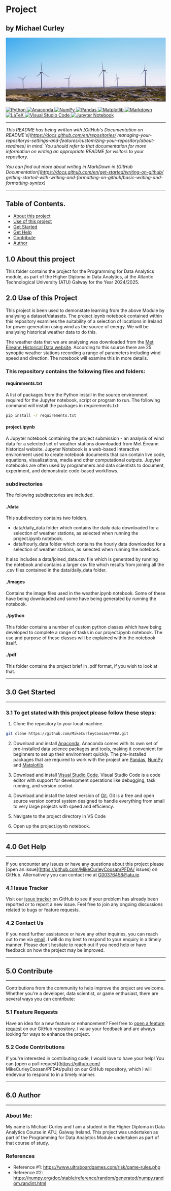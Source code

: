 # Project

## **by Michael Curley**

![Wind](./images/windpark.png)


<div>
<a target="_blank" href="https://docs.python.org/3/tutorial/index.html">
  <img src="https://img.shields.io/badge/python-3670A0?style=for-the-badge&logo=python&logoColor=ffdd54" alt="Python"/> </a>
<a target="_blank" href="https://www.anaconda.com/">
  <img src="https://img.shields.io/badge/Anaconda-%2344A833.svg?style=for-the-badge&logo=anaconda&logoColor=white" alt="Anaconda"/>
</a>
<a target="_blank" href="https://numpy.org/devdocs/index.html">
  <img src="https://img.shields.io/badge/numpy-%23013243.svg?style=for-the-badge&logo=numpy&logoColor=white" alt="NumPy"/>
</a>
<a target="_blank" href="https://pypi.org/project/pandas/">
  <img src="https://img.shields.io/badge/pandas-%23150458.svg?style=for-the-badge&logo=pandas&logoColor=white" alt="Pandas"/>
</a>
<a target="_blank" href="https://matplotlib.org/">
  <img src="https://img.shields.io/badge/Matplotlib-%23ffffff.svg?style=for-the-badge&logo=Matplotlib&logoColor=black" 
alt="Matplotlib"/>
</a>
<a target="_blank" href="https://docs.github.com/en/get-started/writing-on-github/
getting-started-with-writing-and-formatting-on-github/basic-writing-and-formatting-syntax">
  <img src="https://img.shields.io/badge/markdown-%23000000.svg?style=for-the-badge&logo=markdown&logoColor=white" alt="Markdown"/>
</a>
<a target="_blank" href="https://www.latex-project.org/">
  <img src="https://img.shields.io/badge/latex-%23008080.svg?style=for-the-badge&logo=latex&logoColor=white" alt="LaTeX"/>
</a>
<a target="_blank" href="https://code.visualstudio.com/">
  <img src="https://img.shields.io/badge/Visual%20Studio%20Code-0078d7.svg?style=for-the-badge&logo=visual-studio-code&
logoColor=white" alt="Visual Studio Code"/>
</a>
<a target="_blank" href="https://jupyter.org/">
  <img src="https://img.shields.io/badge/jupyter-%23FA0F00.svg?style=for-the-badge&logo=jupyter&logoColor=white" alt="Jupyter 
Notebook"/>
</a>
</div>

-----

_This README has being written with [GitHub's Documentation on README's](https://docs.github.com/en/repositories/
managing-your-repositorys-settings-and-features/customizing-your-repository/about-readmes) in mind. You should refer to that 
documentation for more information on writing an appropriate README for visitors to your 
repository._

_You can find out more about writing in MarkDown in [GitHub Documentation](https://docs.github.com/en/get-started/writing-on-github/
getting-started-with-writing-and-formatting-on-github/basic-writing-and-formatting-syntax)_

---


## Table of Contents.

* [About this project](#10-about-this-project)
* [Use of this project](#20-use-of-this-project)
* [Get Started](#30-get-started)
* [Get Help](#40-get-help)
* [Contribute](#50-contribute)
* [Author](#60-author)

## 1.0 About this project

This folder contains the project for the Programming for Data Analytics module, as part of the Higher Diploma in Data Analytics, at the Atlantic Technological University (ATU) Galway for the Year 2024/2025. 

## 2.0 Use of this Project

This project is been used to demonstate learning from the above Module by analysing a dataset/datasets. The project.ipynb notebook contained within this repository examines the suitability of a selection of locations in Ireland for power generation using wind as the source of energy. We will be analysing historical weather data to do this.

The weather data that we are analysing was downloaded from the [Met Éireann Historical Data website](https://www.met.ie/climate/available-data/historical-data). According to this source there are 25 synoptic weather stations recording a range of parameters including wind speed and direction. The notebook will examine this in more details.

### This repository contains the following files and folders:


#### requirements.txt
A list of packages from the Python install in the source environment required for the Jupyter notebook, script or program to run. The following command will install the packages in requirements.txt:

```sh
pip install -r requirements.txt

```

#### project.ipynb
A Jupyter notebook containing the project submission - an analysis of wind data for a selected set of weather stations downloaded from Met Éireann historical website.
Jupyter Notebook is a web-based interactive environment used to create notebook documents that can contain live code, equations, visualizations, media and other computational outputs. Jupyter notebooks are often used by programmers and data scientists to document, experiment, and demonstrate code-based workflows.

### subdirectories

The following subdirectories are included.

#### ./data

This subdirectory contains two folders, 

- data/daily_data folder which contains the daily data downloaded for a selection of weather stations, as selected when running the project.ipynb notebook.
- data/hourly_data folder which contains the hourly data downloaded for a selection of weather stations, as selected when running the notebook.

It also includes a data/joined_data.csv file which is generated by running the notebook and contains a larger csv file which results from joining all the .csv files contained in the data/daily_data folder. 

#### ./images
Contains the image files used in the weather.ipynb notebook. Some of these have being downloaded and some have being generated by running the notebook.

#### ./python

This folder contains a number of custom python classes which have being developed to complete a range of tasks in our project.ipynb notebook. The use and purpose of these classes will be explained within the notebook itself.

#### ./pdf

This folder contains the project brief in .pdf format, if you wish to look at that.


----
## 3.0 Get Started
----

### 3.1 To get stated with this project please follow these steps:

1. Clone the repository to your local machine. 

```sh
git clone https://github.com/MikeCurleyCoosan/PFDA.git

```
2. Download and install [Anaconda](https://www.anaconda.com/). Anaconda comes with its own set of pre-installed data science packages 
and 
tools, making it convenient for beginners to set up their environment quickly. The pre-installed packages that are required to work 
with 
the project are [Pandas](https://pandas.pydata.org/), [NumPy](https://numpy.org/) and [Matplotlib](https://matplotlib.org/).

3. Download and install [Visual Studio Code](https://code.visualstudio.com/). Visual Studio Code is a code editor with support for 
development operations like debugging, task running, and version control.

4. Download and install the latest version of [Git](https://git-scm.com/). Git is a free and open source version control system 
designed 
to handle everything from small to very large projects with speed and efficiency.

5. Navigate to the project directory in VS Code

6. Open up the project.ipynb notebook.

----
## 4.0 Get Help
----

If you encounter any issues or have any questions about this project please [open an issue](https://github.com/MikeCurleyCoosan/PFDA/
issues) on GitHub. Alternatively you can contact me at G00376456@atu.ie. 

### 4.1 Issue Tracker

Visit our [issue tracker](https://github.com/MikeCurleyCoosan/PFDA/issues) on GitHub to see if your problem has already been reported 
or to report a new issue. Feel free to join any ongoing discussions related to bugs or feature requests.

### 4.2 Contact Us

If you need further assistance or have any other inquiries, you can reach out to me via [email](G00376456@gatuie). I will do my best 
to respond to your enquiry in a timely manner.
Please don't hesitate to reach out if you need help or have feedback on how the project may be improved.

----
## 5.0 Contribute 
----

Contributions from the community to help improve the project are welcome. Whether you're a developer, data scientist, or game 
enthusiast, there are several ways you can contribute:

### 5.1 Feature Requests

Have an idea for a new feature or enhancement? Feel free to [open a feature request](https://github.com/MikeCurleyCoosan/PFDA/issues) 
on our GitHub repository. I value your feedback and are always looking for ways to enhance the project.

### 5.2 Code Contributions

If you're interested in contributing code, I would love to have your help! You can [open a pull request](https://github.com/
MikeCurleyCoosan/PFDAt/pulls) on our GitHub repository, which I will endevour to respond to in a timely manner.

----
## 6.0 Author
----

### About Me: 

My name is Michael Curley and I am a student in the Higher Diploma in Data Analytics Course in ATU, Galway Ireland. This project was 
undertaken as part of the Programming for Data Analytics Module undertaken as part of that course of study.

### References


- Reference #1: https://www.ultraboardgames.com/risk/game-rules.php
- Reference #2: https://numpy.org/doc/stable/reference/random/generated/numpy.random.randint.html
